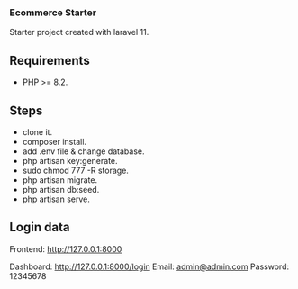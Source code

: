 ### Ecommerce Starter
Starter project created with laravel 11.

## Requirements
- PHP >= 8.2.

## Steps

- clone it.
- composer install.
- add .env file & change database.
- php artisan key:generate.
- sudo chmod 777 -R storage.
- php artisan migrate.
- php artisan db:seed.
- php artisan serve.

## Login data
Frontend: http://127.0.0.1:8000

Dashboard: http://127.0.0.1:8000/login
Email: admin@admin.com
Password: 12345678
